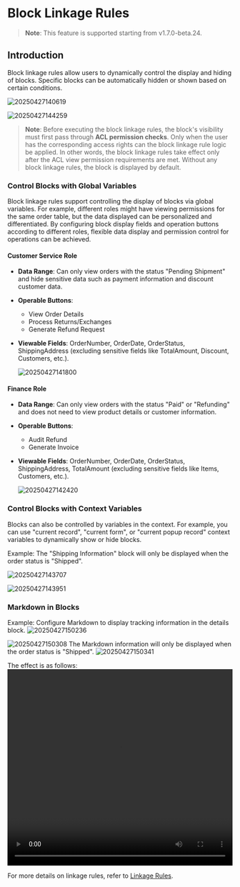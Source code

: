 # Block Linkage Rules

> **Note**: This feature is supported starting from v1.7.0-beta.24.

## Introduction

Block linkage rules allow users to dynamically control the display and hiding of blocks. Specific blocks can be automatically hidden or shown based on certain conditions.

![20250427140619](https://static-docs.nocobase.com/20250427140619.png)

![20250427144259](https://static-docs.nocobase.com/20250427144259.png)

> **Note**: Before executing the block linkage rules, the block's visibility must first pass through **ACL permission checks**. Only when the user has the corresponding access rights can the block linkage rule logic be applied. In other words, the block linkage rules take effect only after the ACL view permission requirements are met. Without any block linkage rules, the block is displayed by default.


### Control Blocks with Global Variables

Block linkage rules support controlling the display of blocks via global variables. For example, different roles might have viewing permissions for the same order table, but the data displayed can be personalized and differentiated. By configuring block display fields and operation buttons according to different roles, flexible data display and permission control for operations can be achieved.

#### Customer Service Role

- **Data Range**: Can only view orders with the status "Pending Shipment" and hide sensitive data such as payment information and discount customer data.
- **Operable Buttons**:
  - View Order Details
  - Process Returns/Exchanges
  - Generate Refund Request
- **Viewable Fields**: OrderNumber, OrderDate, OrderStatus, ShippingAddress (excluding sensitive fields like TotalAmount, Discount, Customers, etc.).

  ![20250427141800](https://static-docs.nocobase.com/20250427141800.png)

#### Finance Role

- **Data Range**: Can only view orders with the status "Paid" or "Refunding" and does not need to view product details or customer information.
- **Operable Buttons**:
  - Audit Refund
  - Generate Invoice
- **Viewable Fields**: OrderNumber, OrderDate, OrderStatus, ShippingAddress, TotalAmount (excluding sensitive fields like Items, Customers, etc.).

  ![20250427142420](https://static-docs.nocobase.com/20250427142420.png)

### Control Blocks with Context Variables

Blocks can also be controlled by variables in the context. For example, you can use "current record", "current form", or "current popup record" context variables to dynamically show or hide blocks.

Example: The "Shipping Information" block will only be displayed when the order status is "Shipped".

![20250427143707](https://static-docs.nocobase.com/20250427143707.png)

![20250427143951](https://static-docs.nocobase.com/20250427143951.png)

### Markdown in Blocks

Example: Configure Markdown to display tracking information in the details block.
![20250427150236](https://static-docs.nocobase.com/20250427150236.png)

![20250427150308](https://static-docs.nocobase.com/20250427150308.png)
The Markdown information will only be displayed when the order status is "Shipped".
![20250427150341](https://static-docs.nocobase.com/20250427150341.png)

The effect is as follows:
<video width="100%" height="440" controls>
  <source src="https://static-docs.nocobase.com/20250427150738.mp4" type="video/mp4">
</video>

For more details on linkage rules, refer to [Linkage Rules](/handbook/ui/linkage-rule).
